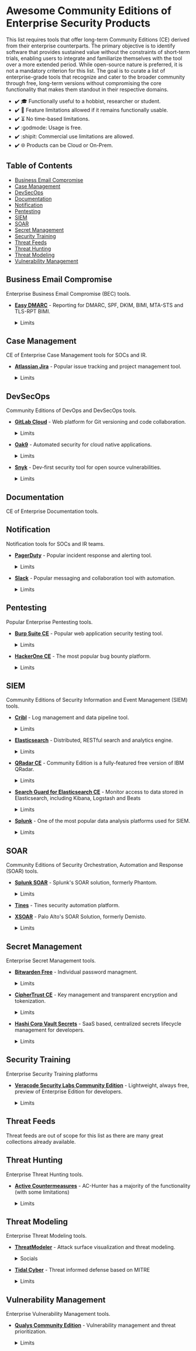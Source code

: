 # Awesome Community Editions of Enterprise Security Products

This list requires tools that offer long-term Community Editions (CE) derived from their enterprise counterparts. The primary objective is to identify software that provides sustained value without the constraints of short-term trials, enabling users to integrate and familiarize themselves with the tool over a more extended period. While open-source nature is preferred, it is not a mandatory criterion for this list. The goal is to curate a list of enterprise-grade tools that recognize and cater to the broader community through free, long-term versions without compromising the core functionality that makes them standout in their respective domains.

- :heavy_check_mark: :mortar_board: Functionally useful to a hobbist, researcher or student.
- :heavy_check_mark: :low_brightness: Feature limitations allowed if it remains functionally usable.
- :heavy_check_mark: :hourglass_flowing_sand: No time-based limitations.
- :heavy_check_mark: :godmode: Usage is free.
- :heavy_check_mark: :shipit: Commercial use limitations are allowed.
- :heavy_check_mark: :globe_with_meridians: Products can be Cloud or On-Prem.



## Table of Contents

- [Business Email Compromise](#business-email-compromise)
- [Case Management](#case-management)
- [DevSecOps](#devsecops)
- [Documentation](#documentation)
- [Notification](#notification)
- [Pentesting](#pentesting)
- [SIEM](#siem)
- [SOAR](#soar)
- [Secret Management](#secret-management)
- [Security Training](#security-training)
- [Threat Feeds](#threat-feeds)
- [Threat Hunting](#threat-hunting)
- [Threat Modeling](#threat-modeling)
- [Vulnerability Management](#vulnerability-management)



## Business Email Compromise

Enterprise Business Email Compromise (BEC) tools.


- **[Easy DMARC](https://easydmarc.com/)** - Reporting for DMARC, SPF, DKIM, BIMI, MTA-STS and TLS-RPT BIMI.


  <details>
  <summary>Limits</summary>

  - 10,000 Emails
  - 1 Domain
  - 14 Days Data History
  - 1 Invited User

  </details>







## Case Management

CE of Enterprise Case Management tools for SOCs and IR.


- **[Atlassian Jira](https://www.atlassian.com/software/jira)** - Popular issue tracking and project management tool.


  <details>
  <summary>Limits</summary>

  - User limit: The free plan is limited to 10 users.
  - Storage limit: The free plan has a 2GB storage limit.
  - Email notifications: The free plan can send a maximum of 100 emails per day.
  - Audit logs: The free plan does not have access to audit logs.
  - Support: The free plan only offers community support.

  </details>







## DevSecOps

Community Editions of DevOps and DevSecOps tools.


- **[GitLab Cloud](http://gitlab.com/)** - Web platform for Git versioning and code collaboration.


  <details>
  <summary>Limits</summary>

  - 5GB storage
  - 10GB transfer per month
  - 400 compute minutes per month
  - 5 users per top-level group

  </details>




- **[Oak9](https://oak9.io/)** - Automated security for cloud native applications.


  <details>
  <summary>Limits</summary>

  - 1 application / project
  - 3 users
  - 1 free security report
  - Limited integrations
  - Community support via Slack

  </details>




- **[Snyk](https://www.snyk.io/)** - Dev-first security tool for open source vulnerabilities.


  <details>
  <summary>Limits</summary>

  - Open Source: 200 tests/mo
  - Code: 100 tests/mo
  - IaC: 300 tests/mo
  - Container: 100 tests/mo

  </details>







## Documentation

CE of Enterprise Documentation tools.





## Notification

Notification tools for SOCs and IR teams.


- **[PagerDuty](https://www.pagerduty.com/)** - Popular incident response and alerting tool.


  <details>
  <summary>Limits</summary>

  - Users: 5
  - Escalation Schema: 1

  </details>




- **[Slack](https://www.slack.com/)** - Popular messaging and collaboration tool with automation.


  <details>
  <summary>Limits</summary>

  - 90 day history
  - 10 integrations
  - 1:1 huddles
  - 1:1 messages with individuals outside of organization

  </details>







## Pentesting

Popular Enterprise Pentesting tools.


- **[Burp Suite CE](https://portswigger.net/burp/communitydownload)** - Popular web application security testing tool.


  <details>
  <summary>Limits</summary>

  - HTTP(s) / WebSockets proxy and history
  - Essential tools - Repeater, Decoder, Sequencer, and Comparer.

  </details>




- **[HackerOne CE](https://www.hackerone.com/company/open-source-community)** - The most popular bug bounty platform.


  <details>
  <summary>Limits</summary>

  - Free to eligible open source projects

  </details>







## SIEM

Community Editions of Security Information and Event Management (SIEM) tools.


- **[Cribl](https://www.cribl.io/)** - Log management and data pipeline tool.


  <details>
  <summary>Limits</summary>

  - Daily ingestion up to 1 TB/day.
  - Maximum 10 Worker Processes, and 100 Edge Nodes.
  - Maximum 1 Worker Group and 1 Fleet.
  - Requires sending of anonymized telemetry metadata to Cribl.

  </details>




- **[Elasticsearch](https://www.elastic.co/)** - Distributed, RESTful search and analytics engine.


  <details>
  <summary>Limits</summary>

  - You may not provide the products to others as a managed service
  - You may not circumvent the license key functionality or remove/obscure features protected by license keys
  - You may not remove or obscure any licensing, copyright, or other notices

  </details>




- **[QRadar CE](https://www.ibm.com/community/qradar/ce/)** - Community Edition is a fully-featured free version of IBM QRadar.


  <details>
  <summary>Limits</summary>

  - 50 events per second 
  - 5000 network flows per minute 

  </details>




- **[Search Guard for Elasticsearch CE](https://docs.search-guard.com/latest/search-guard-community-edition)** - Monitor access to data stored in Elasticsearch, including Kibana, Logstash and Beats


  <details>
  <summary>Limits</summary>

  - Basic alerting with Email, Slack and Webhooks
  - Basic, PKI and proxy auth
  - Basic access control monitoring
  - Full encryption support
  - Full compatability

  </details>




- **[Splunk](https://www.splunk.com/en_us/software/splunk-enterprise.html)** - One of the most popular data analysis platforms used for SIEM.


  <details>
  <summary>Limits</summary>

  - 500 MB/day
  - 1 user

  </details>







## SOAR

Community Editions of Security Orchestration, Automation and Response (SOAR) tools. 


- **[Splunk SOAR](https://www.splunk.com/soar/)** - Splunk's SOAR solution, formerly Phantom.


  <details>
  <summary>Limits</summary>

  - 100 actions per day

  </details>




- **[Tines](https://www.tines.com/)** - Tines security automation platform.


- **[XSOAR](https://www.paloaltonetworks.com/cortex/free-xsoar)** - Palo Alto's SOAR Solution, formerly Demisto.


  <details>
  <summary>Limits</summary>

  - 166 daily automation commands
  - Rolling 30-day incident history
  - 5 active feeds with 100 indicators per feed
  - Native threat intelligence not included
  - Incident closure report
  - Slack DFIR community
  - Single tenant

  </details>







## Secret Management

Enterprise Secret Management tools.


- **[Bitwarden Free](https://bitwarden.com/)** - Individual password managment.


  <details>
  <summary>Limits</summary>

  - Unlimited passwords
  - Unlimited devices
  - Share vault items with one other user

  </details>




- **[CipherTrust CE](https://cpl.thalesgroup.com/encryption/ciphertrust-platform-community-edition)** - Key management and transparent encryption and tokenization.


  <details>
  <summary>Limits</summary>

  - Key Management with REST APIs
  - Data protection REST APIs
  - Data Protection Gateway (DPG)
  - Transparent Encryption for Kubernetes Environments (CTE-K8s)

  </details>




- **[Hashi Corp Vault Secrets](https://www.hashicorp.com/products/vault/)** - SaaS based, centralized secrets lifecycle management for developers.


  <details>
  <summary>Limits</summary>

  - 25 secrets
  - 25 applications
  - 5 versions per secrets
  - 5 Secret Sync integrations
  - 10,000 API operations
  - Community support

  </details>







## Security Training

Enterprise Security Training platforms


- **[Veracode Security Labs Community Edition](https://www.veracode.com/products/security-labs-community-edition/)** - Lightweight, always free, preview of Enterprise Edition for developers.


  <details>
  <summary>Limits</summary>

  - Dozens of Labs
  - Select topics
  - No leaderboards, SSO, assignments or compliance reporting

  </details>







## Threat Feeds

Threat feeds are out of scope for this list as there are many great collections already available.





## Threat Hunting

Enterprise Threat Hunting tools.


- **[Active Countermeasures](https://www.activecountermeasures.com/ac-hunter-community-edition/)** - AC-Hunter has a majority of the functionality (with some limitations) 


  <details>
  <summary>Limits</summary>

  - All threat hunting modules included
  - 1 sensor
  - 10 Datasets
  - 50 Safelist entries
  - Community support via Discord

  </details>







## Threat Modeling

Enterprise Threat Modeling tools.


- **[ThreatModeler](https://threatmodeler.com/threatmodeler-launches-free-lite-community-edition/)** - Attack surface visualization and threat modeling.


  <details>
  <summary>Socials</summary>

  - [Twitter](https://twitter.com/threatmodeler)
  - [LinkedIn](https://www.linkedin.com/company/threatmodelersoftware/)
  - [YouTube](https://www.youtube.com/user/ThreatModeler)

  </details>




- **[Tidal Cyber](https://www.tidalcyber.com/communityedition/)** - Threat informed defense based on MITRE


  <details>
  <summary>Limits</summary>

  - Advanced adversary behavior search
  - Tidal’s product registry
  - Knowledge base labels
  - Custom technique sets and labels

  </details>







## Vulnerability Management

Enterprise Vulnerability Management tools.


- **[Qualys Community Edition](https://www.qualys.com/community-edition/)** - Vulnerability management and threat prioritization.


  <details>
  <summary>Limits</summary>

  - One virtual scanner appliance
  - Unlimited vulnerability scanning for up to 16 internal assets and 3 external assets
  - Unlimited vulnerability scanning for one application URL

  </details>





